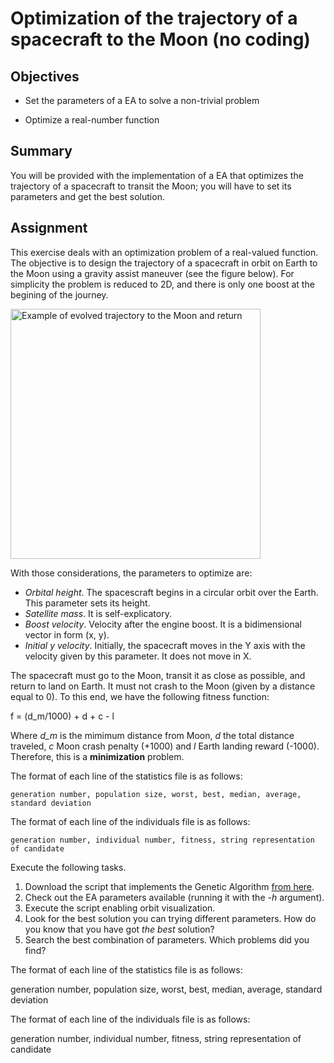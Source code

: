 # Optimization of the trajectory of a spacecraft to the Moon (no coding)

## Objectives

* Set the parameters of a EA to solve a non-trivial problem

* Optimize a real-number function

<!-- (It is based on the problem exposed in the inspyted tutorial, do not read it!) -->

## Summary

You will be provided with the implementation of a EA that optimizes the trajectory of a spacecraft to transit the Moon; you will have to set its parameters and get the best solution.

## Assignment

This exercise deals with an optimization problem of a real-valued function. The objective is to design the trajectory of a spacecraft in orbit on Earth to the Moon using a gravity assist maneuver (see the figure below). For simplicity the problem is reduced to 2D, and there is only one boost at the begining of the journey. 

<img src="figs/moonshot.jpg" width="400" alt="Example of evolved trajectory to the Moon and return">

With those considerations, the parameters to optimize are:

* *Orbital height*. The spacescraft begins in a circular orbit over the Earth. This parameter sets its height.
* *Satellite mass*. It is self-explicatory.
* *Boost velocity*. Velocity after the engine boost. It is a bidimensional vector in form (x, y).
* *Initial y velocity*. Initially, the spacecraft moves in the Y axis with the velocity given by this parameter. It does not move in X.

The spacecraft must go to the Moon, transit it as close as possible, and return to land on Earth. It must not crash to the Moon (given by a distance equal to 0). To this end, we have the following fitness function:

f = (d_m/1000) + d + c - l

Where *d_m* is the mimimum distance from Moon, *d* the total distance traveled, *c* Moon crash penalty (+1000) and *l* Earth landing reward (-1000). Therefore, this is a **minimization** problem. 

The format of each line of the statistics file is as follows:

~~~
generation number, population size, worst, best, median, average, standard deviation
~~~

The format of each line of the individuals file is as follows:

~~~
generation number, individual number, fitness, string representation of candidate
~~~


Execute the following tasks.

1. Download the script that implements the Genetic Algorithm [from here](code/moonshotshort.py).
2. Check out the EA parameters available (running it with the *-h* argument).
3. Execute the script enabling orbit visualization.
4. Look for the best solution you can trying different parameters. How do you know that you have got *the best* solution?
5. Search the best combination of parameters. Which problems did you find?


The format of each line of the statistics file is as follows:

generation number, population size, worst, best, median, average, standard deviation

The format of each line of the individuals file is as follows:

generation number, individual number, fitness, string representation of candidate


